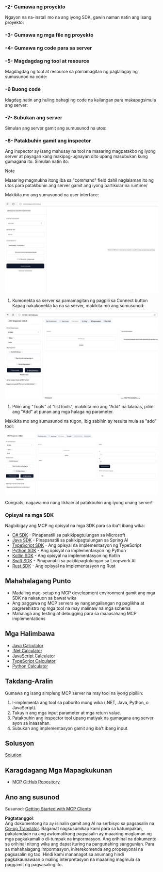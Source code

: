 <!--
CO_OP_TRANSLATOR_METADATA:
{
  "original_hash": "d730cbe43a8efc148677fdbc849a7d5e",
  "translation_date": "2025-06-02T17:06:14+00:00",
  "source_file": "03-GettingStarted/01-first-server/README.md",
  "language_code": "tl"
}
-->
### -2- Gumawa ng proyekto

Ngayon na na-install mo na ang iyong SDK, gawin naman natin ang isang proyekto:

### -3- Gumawa ng mga file ng proyekto

### -4- Gumawa ng code para sa server

### -5- Magdagdag ng tool at resource

Magdagdag ng tool at resource sa pamamagitan ng paglalagay ng sumusunod na code:

### -6 Buong code

Idagdag natin ang huling bahagi ng code na kailangan para makapagsimula ang server:

### -7- Subukan ang server

Simulan ang server gamit ang sumusunod na utos:

### -8- Patakbuhin gamit ang inspector

Ang inspector ay isang mahusay na tool na maaaring magpatakbo ng iyong server at payagan kang makipag-ugnayan dito upang masubukan kung gumagana ito. Simulan natin ito:

> [!NOTE]
> Maaaring magmukha itong iba sa "command" field dahil naglalaman ito ng utos para patakbuhin ang server gamit ang iyong partikular na runtime/

Makikita mo ang sumusunod na user interface:

![Connect](../../../../translated_images/connect.141db0b2bd05f096fb1dd91273771fd8b2469d6507656c3b0c9df4b3c5473929.tl.png)

1. Kumonekta sa server sa pamamagitan ng pagpili sa Connect button  
  Kapag nakakonekta ka na sa server, makikita mo ang sumusunod:

  ![Connected](../../../../translated_images/connected.73d1e042c24075d386cacdd4ee7cd748c16364c277d814e646ff2f7b5eefde85.tl.png)

1. Piliin ang "Tools" at "listTools", makikita mo ang "Add" na lalabas, piliin ang "Add" at punan ang mga halaga ng parameter.

  Makikita mo ang sumusunod na tugon, ibig sabihin ay resulta mula sa "add" tool:

  ![Result of running add](../../../../translated_images/ran-tool.a5a6ee878c1369ec1e379b81053395252a441799dbf23416c36ddf288faf8249.tl.png)

Congrats, nagawa mo nang likhain at patakbuhin ang iyong unang server!

### Opisyal na mga SDK

Nagbibigay ang MCP ng opisyal na mga SDK para sa iba't ibang wika:
- [C# SDK](https://github.com/modelcontextprotocol/csharp-sdk) - Pinapanatili sa pakikipagtulungan sa Microsoft
- [Java SDK](https://github.com/modelcontextprotocol/java-sdk) - Pinapanatili sa pakikipagtulungan sa Spring AI
- [TypeScript SDK](https://github.com/modelcontextprotocol/typescript-sdk) - Ang opisyal na implementasyon ng TypeScript
- [Python SDK](https://github.com/modelcontextprotocol/python-sdk) - Ang opisyal na implementasyon ng Python
- [Kotlin SDK](https://github.com/modelcontextprotocol/kotlin-sdk) - Ang opisyal na implementasyon ng Kotlin
- [Swift SDK](https://github.com/modelcontextprotocol/swift-sdk) - Pinapanatili sa pakikipagtulungan sa Loopwork AI
- [Rust SDK](https://github.com/modelcontextprotocol/rust-sdk) - Ang opisyal na implementasyon ng Rust

## Mahahalagang Punto

- Madaling mag-setup ng MCP development environment gamit ang mga SDK na nakatuon sa bawat wika
- Ang paggawa ng MCP servers ay nangangailangan ng paglikha at pagrerehistro ng mga tool na may malinaw na mga schema
- Mahalaga ang testing at debugging para sa maaasahang MCP implementations

## Mga Halimbawa

- [Java Calculator](../samples/java/calculator/README.md)
- [.Net Calculator](../../../../03-GettingStarted/samples/csharp)
- [JavaScript Calculator](../samples/javascript/README.md)
- [TypeScript Calculator](../samples/typescript/README.md)
- [Python Calculator](../../../../03-GettingStarted/samples/python)

## Takdang-Aralin

Gumawa ng isang simpleng MCP server na may tool na iyong pipiliin:
1. I-implementa ang tool sa paborito mong wika (.NET, Java, Python, o JavaScript).
2. Tukuyin ang mga input parameter at mga return value.
3. Patakbuhin ang inspector tool upang matiyak na gumagana ang server ayon sa inaasahan.
4. Subukan ang implementasyon gamit ang iba't ibang input.

## Solusyon

[Solution](./solution/README.md)

## Karagdagang Mga Mapagkukunan

- [MCP GitHub Repository](https://github.com/microsoft/mcp-for-beginners)

## Ano ang susunod

Susunod: [Getting Started with MCP Clients](/03-GettingStarted/02-client/README.md)

**Pagtatanggol**:  
Ang dokumentong ito ay isinalin gamit ang AI na serbisyo sa pagsasalin na [Co-op Translator](https://github.com/Azure/co-op-translator). Bagamat nagsusumikap kami para sa katumpakan, pakatandaan na ang awtomatikong pagsasalin ay maaaring maglaman ng mga pagkakamali o di-tumpak na impormasyon. Ang orihinal na dokumento sa orihinal nitong wika ang dapat ituring na pangunahing sanggunian. Para sa mahahalagang impormasyon, inirerekomenda ang propesyonal na pagsasalin ng tao. Hindi kami mananagot sa anumang hindi pagkakaunawaan o maling interpretasyon na maaaring magmula sa paggamit ng pagsasaling ito.